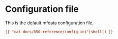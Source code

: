 # Configuration file

This is the default mfdata configuration file.


```ini
{{ "cat docs/850-reference/config.ini"|shell() }}
```


